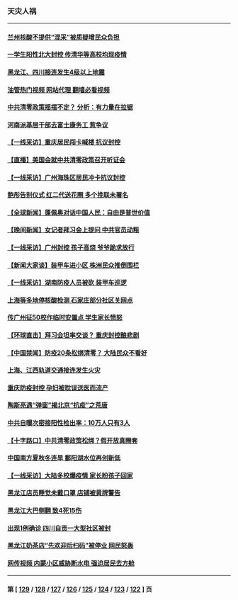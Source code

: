 ### 天灾人祸
---
#### [兰州核酸不提供“混采”被质疑增民众负担](../../pages/ncid280/n13866904.md?11162045) 
#### [一学生阳性北大封控 传清华等高校均现疫情](../../pages/ncid280/n13866802.md?11162045) 
#### [黑龙江、四川接连发生4级以上地震](../../pages/ncid280/n13866772.md?11162045) 
#### [油管热门视频 网站代理 翻墙必看视频](http://138.2.39.72:81/youtube.html?epic-marker?11162045)
#### [中共清零政策摇摆不定？ 分析：有力量在拉锯](../../pages/ncid280/n13866547.md?11162045) 
#### [河南派基层干部去富士康务工 惹争议](../../pages/ncid280/n13866426.md?11162045) 
#### [【一线采访】重庆居民闯卡喊楼 抗议封控](../../pages/ncid280/n13866533.md?11162045) 
#### [【直播】美国会就中共清零政策召开听证会](../../pages/ncid280/n13865816.md?11162045) 
#### [【一线采访】广州海珠区居民冲卡抗议封控](../../pages/ncid280/n13866321.md?11162045) 
#### [鲍彤告别仪式 红二代送花圈 多个挽联未署名](../../pages/ncid280/n13866320.md?11162045) 
#### [【全球新闻】蓬佩奥对话中国人民：自由是普世价值](../../pages/ncid280/n13866254.md?11162045) 
#### [【晚间新闻】女记者拜习会上提问 中共官员动粗](../../pages/ncid280/n13866252.md?11162045) 
#### [【一线采访】广州封控 孩子高烧 爷爷跪求放行](../../pages/ncid280/n13865595.md?11162045) 
#### [【新闻大家谈】装甲车进小区 株洲民众推倒围栏](../../pages/ncid280/n13865719.md?11162045) 
#### [【一线采访】湖南防疫人员被砍 装甲车巡逻](../../pages/ncid280/n13865593.md?11162045) 
#### [上海等多地停核酸检测 石家庄部分社区关网点](../../pages/ncid280/n13865623.md?11162045) 
#### [传广州征50校作临时安置点 学生家长愤怒](../../pages/ncid280/n13865559.md?11162045) 
#### [【环球直击】拜习会坦率交谈？ 重庆封控酿悲剧](../../pages/ncid280/n13865555.md?11162045) 
#### [【中国禁闻】防疫20条松绑清零？ 大陆民众不看好](../../pages/ncid280/n13865556.md?11162045) 
#### [上海、江西轨道交通接连发生火灾](../../pages/ncid280/n13865308.md?11162045) 
#### [重庆防疫封控 孕妇被耽误送医而流产](../../pages/ncid280/n13865161.md?11162045) 
#### [陶斯亮遇“弹窗”揭北京“抗疫”之荒唐](../../pages/ncid280/n13864497.md?11162045) 
#### [中共自曝次密接阳性检出率：10万人只有3人](../../pages/ncid280/n13864836.md?11162045) 
#### [【十字路口】中共清零政策松绑？假开放真圈套](../../pages/ncid280/n13864681.md?11162045) 
#### [中国南方夏秋冬连旱 鄱阳湖水位再创新低](../../pages/ncid280/n13864579.md?11162045) 
#### [【一线采访】大陆多校爆疫情 家长盼孩子回家](../../pages/ncid280/n13864605.md?11162045) 
#### [黑龙江店员睡觉未戴口罩 店铺被黄牌警告](../../pages/ncid280/n13864649.md?11162045) 
#### [黑龙江大巴侧翻 致4死15伤](../../pages/ncid280/n13864553.md?11162045) 
#### [出现1例确诊 四川自贡一大型社区被封](../../pages/ncid280/n13864550.md?11162045) 
#### [黑龙江奶茶店“先欢迎后扫码”被停业 网民怒轰](../../pages/ncid280/n13864334.md?11162045) 
#### [网传视频 内蒙小区威胁断水电 强迫居民去方舱](../../pages/ncid280/n13864173.md?11162045) 

---
#### 第 [ [129](./129.md?11162045) / [128](./128.md?11162045) / [127](./127.md?11162045) / [126](./126.md?11162045) / [125](./125.md?11162045) / [124](./124.md?11162045) / [123](./123.md?11162045) / [122](./122.md?11162045) ] 页
